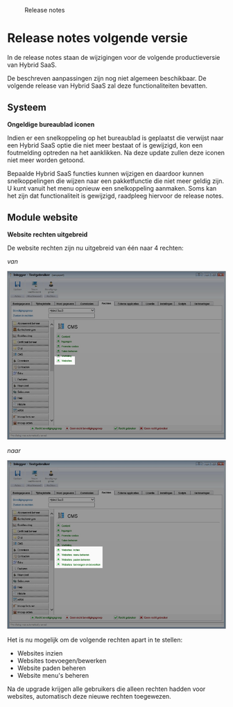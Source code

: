 <properties>
	<page>
		<title>Release notes volgende versie</title>
	</page>
	<menu>
		<position>Release notes</position>
		<title>Volgende versie</title>
	</menu>
</properties>

# Release notes volgende versie #

In de release notes staan de wijzigingen voor de volgende productieversie van Hybrid SaaS.


<div class="warning">
De beschreven aanpassingen zijn nog niet algemeen beschikbaar. De volgende release van Hybrid SaaS zal deze functionaliteiten bevatten.
</div>
 


## Systeem ##

<div class="tag-fix"></div>

**Ongeldige bureaublad iconen**

Indien er een snelkoppeling op het bureaublad is geplaatst die verwijst naar een Hybrid SaaS optie die niet meer bestaat of is gewijzigd, kon een foutmelding optreden na het aanklikken. Na deze update zullen deze iconen niet meer worden getoond.

<div class="info">
Bepaalde Hybrid SaaS functies kunnen wijzigen en daardoor kunnen snelkoppelingen die wijzen naar een pakketfunctie die niet meer geldig zijn. U kunt vanuit het menu opnieuw een snelkoppeling aanmaken. Soms kan het zijn dat functionaliteit is gewijzigd, raadpleeg hiervoor de release notes. 
</div>







  


## Module website ##

<div class="tag-update"></div>

**Website rechten uitgebreid**

De website rechten zijn nu uitgebreid van één naar 4 rechten:

*van*

![Originele situatie](images/website-rechten-uitgebreid.jpg)

*naar*

![Originele situatie](images/website-rechten-uitgebreid-nieuwe-rechten.jpg)


Het is nu mogelijk om de volgende rechten apart in te stellen:


- Websites inzien
- Websites toevoegen/bewerken
- Website paden beheren
- Website menu's beheren 


<div class="warning">
Na de upgrade krijgen alle gebruikers die alleen rechten hadden voor websites, automatisch deze nieuwe rechten toegewezen.
</div>











